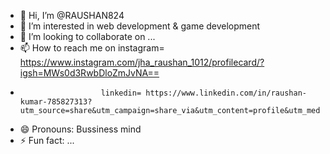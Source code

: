 - 👋 Hi, I’m @RAUSHAN824
- 👀 I’m interested in web development & game development
-  💞️ I’m looking to collaborate on ...
- 📫 How to reach me on instagram= https://www.instagram.com/jha_raushan_1012/profilecard/?igsh=MWs0d3RwbDloZmJvNA==
-                       linkedin= https://www.linkedin.com/in/raushan-kumar-785827313?utm_source=share&utm_campaign=share_via&utm_content=profile&utm_medium=android_app
- 😄 Pronouns: Bussiness mind
- ⚡ Fun fact: ...

<!---
RAUSHAN824/RAUSHAN824 is a ✨ special ✨ repository because its `README.md` (this file) appears on your GitHub profile.
You can click the Preview link to take a look at your changes.
--->
